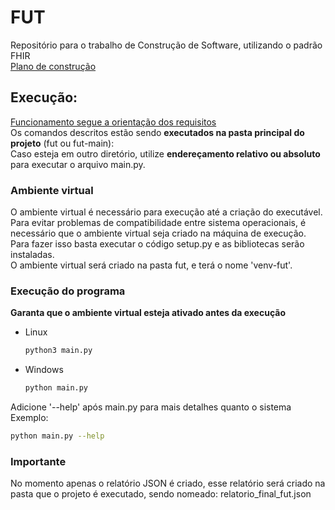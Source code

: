 # FUT  
Repositório para o trabalho de Construção de Software, utilizando o padrão FHIR  
[Plano de construção](https://github.com/LeonardoCFilho/fut/blob/main/Documentacao/Plano_de_construcao.md)  
## Execução:  
[Funcionamento segue a orientação dos requisitos](https://github.com/kyriosdata/construcao-2025-01/blob/main/docs/fut.md#ilustração-de-usos)  
Os comandos descritos estão sendo **executados na pasta principal do projeto** (fut ou fut-main):  
Caso esteja em outro diretório, utilize **endereçamento relativo ou absoluto** para executar o arquivo main.py.

### Ambiente virtual
O ambiente virtual é necessário para execução até a criação do executável.  
Para evitar problemas de compatibilidade entre sistema operacionais, é necessário que o ambiente virtual seja criado na máquina de execução.  
Para fazer isso basta executar o código setup.py e as bibliotecas serão instaladas.  
O ambiente virtual será criado na pasta fut, e terá o nome 'venv-fut'.  

### Execução do programa
**Garanta que o ambiente virtual esteja ativado antes da execução**
- Linux  
  ```bash  
  python3 main.py  
  ```
- Windows  
  ```bash  
  python main.py  
  ```
Adicione '--help' após main.py para mais detalhes quanto o sistema
Exemplo:  
  ```bash  
  python main.py --help
  ```

### **Importante**
No momento apenas o relatório JSON é criado, esse relatório será criado na pasta que o projeto é executado, sendo nomeado: relatorio_final_fut.json
